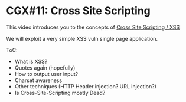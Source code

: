 # CGX#11: Cross Site Scripting

This video introduces you to the concepts of
[Cross Site Scripting / XSS](https://owasp.org/www-community/attacks/xss/)

We will exploit a very simple XSS vuln single page application.


ToC:

 - What is XSS?
 - Quotes again (hopefully)
 - How to output user input?
 - Charset awareness
 - Other techniques (HTTP Header injection? URL injection?)
 - Is Cross-Site-Scripting mostly Dead?
